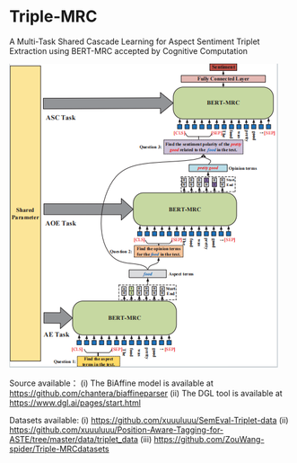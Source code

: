 # Triple-MRC
A Multi-Task Shared Cascade Learning for Aspect Sentiment Triplet Extraction using BERT-MRC accepted by Cognitive Computation

<img src="Triplet/picture/Triple-MRC.png" alt="Triple-MRC">

Source available：
(i) The BiAffine model is available at https://github.com/chantera/biaffineparser
(ii) The DGL tool is available at https://www.dgl.ai/pages/start.html

Datasets available:
(i) https://github.com/xuuuluuu/SemEval-Triplet-data
(ii) https://github.com/xuuuluuu/Position-Aware-Tagging-for-ASTE/tree/master/data/triplet_data
(iii) https://github.com/ZouWang-spider/Triple-MRCdatasets


